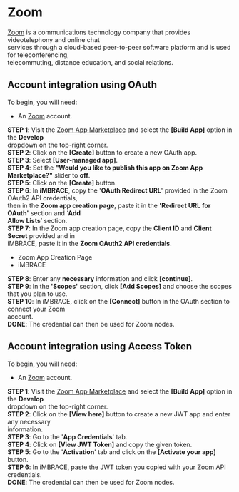 # Zoom

[Zoom](https://zoom.us/) is a communications technology company that provides videotelephony and online chat  
services through a cloud-based peer-to-peer software platform and is used for teleconferencing,  
telecommuting, distance education, and social relations.  

## Account integration using OAuth
To begin, you will need:  
- An [Zoom](https://zoom.us/) account.

**STEP 1**: Visit the [Zoom App Marketplace](https://marketplace.zoom.us/) and select the **[Build App]** option in the **Develop**  
dropdown on the top-right corner.  
**STEP 2**: Click on the **[Create]** button to create a new OAuth app.  
**STEP 3**: Select **[User-managed app]**.  
**STEP 4**: Set the **"Would you like to publish this app on Zoom App Marketplace?"** slider to **off**.  
**STEP 5**: Click on the **[Create]** button.  
**STEP 6**: In **iMBRACE**, copy the '**OAuth Redirect URL**' provided in the Zoom OAuth2 API credentials,  
then in the **Zoom app creation page**, paste it in the **'Redirect URL for OAuth'** section and ‘**Add  
Allow Lists**’ section.   
**STEP 7**: In the Zoom app creation page, copy the **Client ID** and **Client Secret** provided and in   
iMBRACE, paste it in the **Zoom OAuth2 API credentials**.  
- Zoom App Creation Page  
- iMBRACE

**STEP 8**: Enter any **necessary** information and click **[continue]**.  
**STEP 9**: In the **'Scopes'** section, click **[Add Scopes]** and choose the scopes that you plan to use.  
**STEP 10**: In iMBRACE, click on the **[Connect]** button in the OAuth section to connect your Zoom  
account.  
**DONE**: The credential can then be used for Zoom nodes.  

## Account integration using Access Token  
To begin, you will need:  
- An [Zoom](https://zoom.us/) account.

**STEP 1**: Visit the [Zoom App Marketplace](https://marketplace.zoom.us/) and select the **[Build App]** option in the **Develop**  
dropdown on the top-right corner.  
**STEP 2**: Click on the **[View here]** button to create a new JWT app and enter any necessary  
information.  
**STEP 3**: Go to the '**App Credentials**' tab.  
**STEP 4**: Click on **[View JWT Token]** and copy the given token.  
**STEP 5**: Go to the '**Activation**' tab and click on the **[Activate your app]** button.  
**STEP 6**: In iMBRACE, paste the JWT token you copied with your Zoom API credentials.  
**DONE**: The credential can then be used for Zoom nodes.
